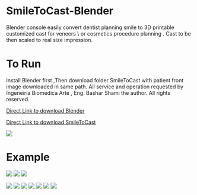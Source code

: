 # SmileToCast-Blender

Blender console easily convert dentist planning smile to 3D printable customized cast for veneers \ or cosmetics procedure planning .
Cast to be then scaled to real size impression.

# To Run
Install Blender first ,Then download folder SmileToCast with patient front image downloaded in same path.
All service and operation requested by Ingeneiria Biomedica Arte , Eng. Bashar Shami the author.
All rights reserved.

[Direct Link to download Blender](https://www.blender.org)

[Direct Link to download SmileToCast](https://github.com/basharbme/SmileToCast-Blender/tree/main/SmileToCast)



![](https://github.com/basharbme/Dental-Smile-Project/blob/main/Screenshot_1.png)

# Example

![](https://github.com/basharbme/SmileToCast-Blender/blob/main/2.PNG)
![](https://github.com/basharbme/SmileToCast-Blender/blob/main/Example/1.PNG)
![](https://github.com/basharbme/SmileToCast-Blender/blob/main/Example/2.PNG)



![](https://github.com/basharbme/SmileToCast-Blender/blob/main/Example/fffddd.PNG)
![](https://github.com/basharbme/SmileToCast-Blender/blob/main/Example/ttttt.PNG)
![](https://github.com/basharbme/SmileToCast-Blender/blob/main/Example/ddddeeedd.PNG)
![](https://github.com/basharbme/SmileToCast-Blender/blob/main/Example/hhhtttg.PNG)
![](https://github.com/basharbme/SmileToCast-Blender/blob/main/Example/hhhyyhhhjj.PNG)
![](https://github.com/basharbme/SmileToCast-Blender/blob/main/Example/yyy.PNG)
![](https://github.com/basharbme/SmileToCast-Blender/blob/main/Example/f.PNG)

 

